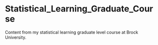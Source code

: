 # Statistical_Learning_Graduate_Course
Content from my statistical learning graduate level course at Brock University.
